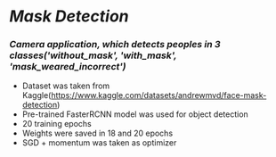 # *Mask Detection*

### *Camera application, which detects peoples in 3 classes('without_mask', 'with_mask', 'mask_weared_incorrect')*

- Dataset was taken from Kaggle(https://www.kaggle.com/datasets/andrewmvd/face-mask-detection)
- Pre-trained FasterRCNN model was used for object detection
- 20 training epochs
- Weights were saved in 18 and 20 epochs
- SGD + momentum was taken as optimizer

